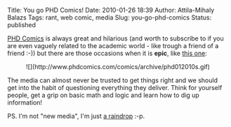 Title: You go PHD Comics!
Date: 2010-01-26 18:39
Author: Attila-Mihaly Balazs
Tags: rant, web comic, media
Slug: you-go-phd-comics
Status: published

[PHD Comics](http://www.phdcomics.com/) is always great and hilarious
(and worth to subscribe to if you are even vaguely related to the
academic world - like trough a friend of a friend :-)) but there are
those occasions when it is **epic**, like [this
one](http://www.phdcomics.com/comics.php?f=1271):

<p>
<center>
![](http://www.phdcomics.com/comics/archive/phd012010s.gif)

</center>
</p>
The media can almost never be trusted to get things right and we should
get into the habit of questioning everything they deliver. Think for
yourself people, get a grip on basic math and logic and learn how to dig
up information!

PS. I'm not "new media", I'm just [a
raindrop](http://www.despair.com/ir.html) :-p.
